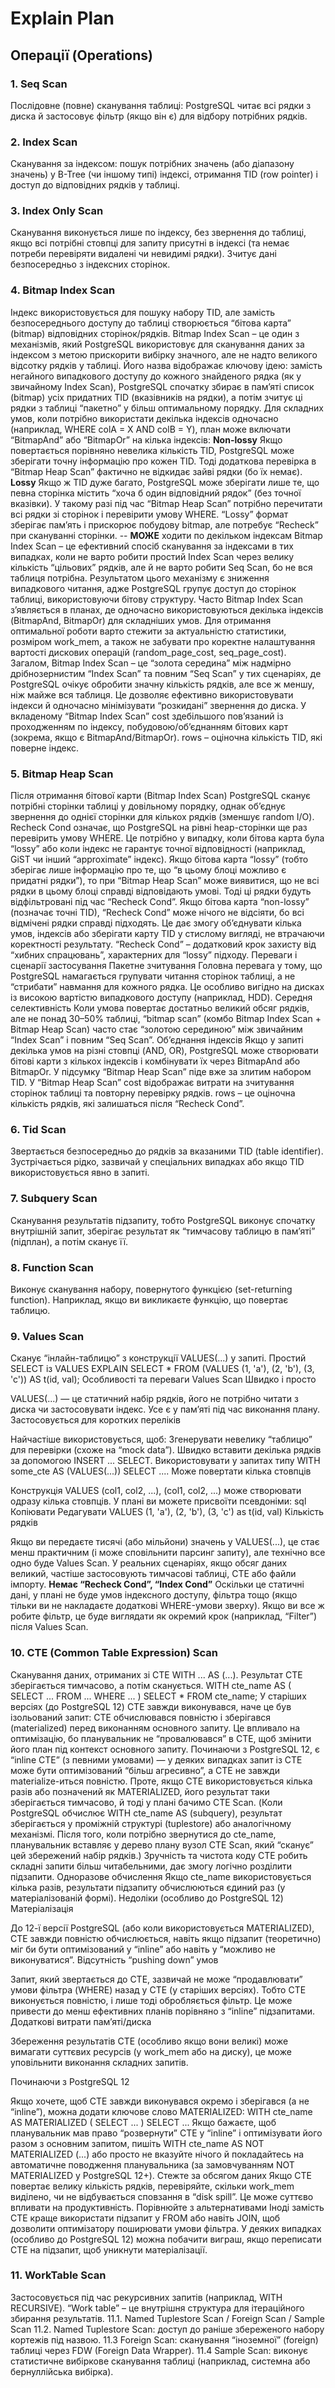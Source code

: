 # Explain Plan
## Операції (Operations) 
### 1. Seq Scan
Послідовне (повне) сканування таблиці: PostgreSQL читає всі рядки з диска й застосовує фільтр (якщо він є) для відбору потрібних рядків.
### 2. Index Scan
Сканування за індексом: пошук потрібних значень (або діапазону значень) у B-Tree (чи іншому типі) індексі, отримання TID (row pointer) і доступ до відповідних рядків у таблиці.
### 3. Index Only Scan
Сканування виконується лише по індексу, без звернення до таблиці, якщо всі потрібні стовпці для запиту присутні в індексі (та немає потреби перевіряти видалені чи невидимі рядки). Зчитує дані безпосередньо з індексних сторінок.
### 4. Bitmap Index Scan
Індекс використовується для пошуку набору TID, але замість безпосереднього доступу до таблиці створюється “бітова карта” (bitmap) відповідних сторінок/рядків.
Bitmap Index Scan – це один з механізмів, який PostgreSQL використовує для сканування даних за індексом з метою прискорити вибірку значного, але не надто великого відсотку рядків у таблиці. Його назва відображає ключову ідею: замість негайного випадкового доступу до кожного знайденого рядка (як у звичайному Index Scan), PostgreSQL спочатку збирає в пам’яті список (bitmap) усіх придатних TID (вказівників на рядки), а потім зчитує ці рядки з таблиці “пакетно” у більш оптимальному порядку.
Для складних умов, коли потрібно використати декілька індексів одночасно (наприклад, WHERE colA = X AND colB = Y), план може включати “BitmapAnd” або “BitmapOr” на кілька індексів:
**Non-lossy**
Якщо повертається порівняно невелика кількість TID, PostgreSQL може зберігати точну інформацію про кожен TID. Тоді додаткова перевірка в “Bitmap Heap Scan” фактично не відкидає зайві рядки (бо їх немає).
**Lossy**
Якщо ж TID дуже багато, PostgreSQL може зберігати лише те, що певна сторінка містить “хоча б один відповідний рядок” (без точної вказівки). У такому разі під час “Bitmap Heap Scan” потрібно перечитати всі рядки зі сторінок і перевірити умову WHERE.
“Lossy” формат зберігає пам’ять і прискорює побудову bitmap, але потребує “Recheck” при скануванні сторінки.
-- **МОЖЕ** ходити по декільком індексам
Bitmap Index Scan – це ефективний спосіб сканування за індексами в тих випадках, коли не варто робити простий Index Scan через велику кількість “цільових” рядків, але й не варто робити Seq Scan, бо не вся таблиця потрібна.
Результатом цього механізму є зниження випадкового читання, адже PostgreSQL групує доступ до сторінок таблиці, використовуючи бітову структуру.
Часто Bitmap Index Scan з’являється в планах, де одночасно використовуються декілька індексів (BitmapAnd, BitmapOr) для складніших умов.
Для отримання оптимальної роботи варто стежити за актуальністю статистики, розміром work_mem, а також не забувати про коректне налаштування вартості дискових операцій (random_page_cost, seq_page_cost).
Загалом, Bitmap Index Scan – це “золота середина” між надмірно дрібнозернистим “Index Scan” та повним “Seq Scan” у тих сценаріях, де PostgreSQL очікує обробити значну кількість рядків, але все ж меншу, ніж майже вся таблиця. Це дозволяє ефективно використовувати індекси й одночасно мінімізувати “розкидані” звернення до диска.
У вкладеному “Bitmap Index Scan”
cost здебільшого пов’язаний із проходженням по індексу, побудовою/об’єднанням бітових карт (зокрема, якщо є BitmapAnd/BitmapOr).
rows – оціночна кількість TID, які поверне індекс.
### 5. Bitmap Heap Scan
Після отримання бітової карти (Bitmap Index Scan) PostgreSQL сканує потрібні сторінки таблиці у довільному порядку, однак об’єднує звернення до однієї сторінки для кількох рядків (зменшує random I/O).
Recheck Cond означає, що PostgreSQL на рівні heap-сторінки ще раз перевірить умову WHERE. Це потрібно у випадку, коли бітова карта була “lossy” або коли індекс не гарантує точної відповідності (наприклад, GiST чи інший “approximate” індекс).
Якщо бітова карта “lossy” (тобто зберігає лише інформацію про те, що “в цьому блоці можливо є придатні рядки”), то при “Bitmap Heap Scan” може виявитися, що не всі рядки в цьому блоці справді відповідають умові. Тоді ці рядки будуть відфільтровані під час “Recheck Cond”.
Якщо бітова карта “non-lossy” (позначає точні TID), “Recheck Cond” може нічого не відсіяти, бо всі відмічені рядки справді підходять.
Це дає змогу об’єднувати кілька умов, індексів або зберігати карту TID у стислому вигляді, не втрачаючи коректності результату.
“Recheck Cond” – додатковий крок захисту від “хибних спрацювань”, характерних для “lossy” підходу.
Переваги і сценарії застосування
Пакетне зчитування
Головна перевага у тому, що PostgreSQL намагається групувати читання сторінок таблиці, а не “стрибати” навмання для кожного рядка. Це особливо вигідно на дисках із високою вартістю випадкового доступу (наприклад, HDD).
Середня селективність
Коли умова повертає достатньо великий обсяг рядків, але не понад 30–50% таблиці, “bitmap scan” (комбо Bitmap Index Scan + Bitmap Heap Scan) часто стає “золотою серединою” між звичайним “Index Scan” і повним “Seq Scan”.
Об’єднання індексів
Якщо у запиті декілька умов на різні стовпці (AND, OR), PostgreSQL може створювати бітові карти з кількох індексів і комбінувати їх через BitmapAnd або BitmapOr. У підсумку “Bitmap Heap Scan” піде вже за злитим набором TID.
У “Bitmap Heap Scan”
cost відображає витрати на зчитування сторінок таблиці та повторну перевірку рядків.
rows – це оціночна кількість рядків, які залишаться після “Recheck Cond”.
### 6. Tid Scan
Звертається безпосередньо до рядків за вказаними TID (table identifier). Зустрічається рідко, зазвичай у спеціальних випадках або якщо TID використовується явно в запиті.
### 7. Subquery Scan
Сканування результатів підзапиту, тобто PostgreSQL виконує спочатку внутрішній запит, зберігає результат як “тимчасову таблицю в пам’яті” (підплан), а потім сканує її.
### 8. Function Scan
Виконує сканування набору, повернутого функцією (set-returning function). Наприклад, якщо ви викликаєте функцію, що повертає таблицю.
### 9. Values Scan
Сканує “інлайн-таблицю” з конструкції VALUES(...) у запиті.
Простий SELECT із VALUES
EXPLAIN
SELECT *
FROM (VALUES (1, 'a'), (2, 'b'), (3, 'c')) AS t(id, val);
Особливості та переваги Values Scan
Швидко і просто

VALUES(...) — це статичний набір рядків, його не потрібно читати з диска чи застосовувати індекс. Усе є у пам’яті під час виконання плану.
Застосовується для коротких переліків

Найчастіше використовується, щоб:
Згенерувати невелику “таблицю” для перевірки (схоже на “mock data”).
Швидко вставити декілька рядків за допомогою INSERT ... SELECT.
Використовувати у запитах типу WITH some_cte AS (VALUES(...)) SELECT ....
Може повертати кілька стовпців

Конструкція VALUES (col1, col2, ...), (col1, col2, ...) може створювати одразу кілька стовпців.
У плані ви можете присвоїти псевдоніми:
sql
Копіювати
Редагувати
VALUES (1, 'a'), (2, 'b'), (3, 'c') as t(id, val)
Кількість рядків

Якщо ви передаєте тисячі (або мільйони) значень у VALUES(...), це стає менш практичним (і може сповільнити парсинг запиту), але технічно все одно буде Values Scan.
У реальних сценаріях, якщо обсяг даних великий, частіше застосовують тимчасові таблиці, CTE або файли імпорту.
**Немає “Recheck Cond”, “Index Cond”**
Оскільки це статичні дані, у плані не буде умов індексного доступу, фільтра тощо (якщо тільки ви не накладаєте додаткові WHERE-умови зверху).
Якщо ви все ж робите фільтр, це буде виглядати як окремий крок (наприклад, “Filter”) після Values Scan.
### 10. CTE (Common Table Expression) Scan
Сканування даних, отриманих зі CTE WITH ... AS (...). Результат CTE зберігається тимчасово, а потім сканується.
WITH cte_name AS (
  SELECT ...
  FROM ...
  WHERE ...
)
SELECT *
FROM cte_name;
У старіших версіях (до PostgreSQL 12) CTE завжди виконувався, наче це був ізольований запит: CTE обчислювався повністю і зберігався (materialized) перед виконанням основного запиту. Це впливало на оптимізацію, бо планувальник не “провалювався” в CTE, щоб змінити його план під контекст основного запиту.
Починаючи з PostgreSQL 12, є “inline CTE” (з певними умовами) — у деяких випадках запит із CTE може бути оптимізований “більш агресивно”, а CTE не завжди materialize-иться повністю. Проте, якщо CTE використовується кілька разів або позначений як MATERIALIZED, його результат таки зберігається тимчасово, й тоді у плані бачимо CTE Scan.
(Коли PostgreSQL обчислює WITH cte_name AS (subquery), результат зберігається у проміжній структурі (tuplestore) або аналогічному механізмі.
Після того, коли потрібно звернутися до cte_name, планувальник вставляє у дерево плану вузол CTE Scan, який “сканує” цей збережений набір рядків.)
Зручність та чистота коду
CTE робить складні запити більш читабельними, дає змогу логічно розділити підзапити.
Одноразове обчислення
Якщо cte_name використовується кілька разів, результати підзапиту обчислюються єдиний раз (у матеріалізованій формі).
 Недоліки (особливо до PostgreSQL 12)
Матеріалізація

До 12-ї версії PostgreSQL (або коли використовується MATERIALIZED), CTE завжди повністю обчислюється, навіть якщо підзапит (теоретично) міг би бути оптимізований у “inline” або навіть у “можливо не виконуватися”.
Відсутність “pushing down” умов

Запит, який звертається до CTE, зазвичай не може “продавлювати” умови фільтра (WHERE) назад у CTE (у старіших версіях). Тобто CTE виконується повністю, і лише тоді обробляється фільтр.
Це може привести до менш ефективних планів порівняно з “inline” підзапитами.
Додаткові витрати пам’яті/диска

Збереження результатів CTE (особливо якщо вони великі) може вимагати суттєвих ресурсів (у work_mem або на диску), це може уповільнити виконання складних запитів.

Починаючи з PostgreSQL 12

Якщо хочете, щоб CTE завжди виконувався окремо і зберігався (а не “inline”), можна додати ключове слово MATERIALIZED:
WITH cte_name AS MATERIALIZED (
  SELECT ...
)
SELECT ...
Якщо бажаєте, щоб планувальник мав право “розвернути” CTE у “inline” і оптимізувати його разом з основним запитом, пишіть WITH cte_name AS NOT MATERIALIZED (...) або просто не вказуйте нічого й покладайтесь на автоматичне поводження планувальника (за замовчуванням NOT MATERIALIZED у PostgreSQL 12+).
Стежте за обсягом даних
Якщо CTE повертає велику кількість рядків, перевіряйте, скільки work_mem виділено, чи не відбувається сповзання в “disk spill”. Це може суттєво впливати на продуктивність.
Порівнюйте з альтернативами
Іноді замість CTE краще використати підзапит у FROM або навіть JOIN, щоб дозволити оптимізатору поширювати умови фільтра.
У деяких випадках (особливо до PostgreSQL 12) можна побачити виграш, якщо переписати CTE на підзапит, щоб уникнути матеріалізації.

### 11. WorkTable Scan
Застосовується під час рекурсивних запитів (наприклад, WITH RECURSIVE). “Work table” – це внутрішня структура для ітераційного збирання результатів.
11.1. Named Tuplestore Scan / Foreign Scan / Sample Scan 
11.2. Named Tuplestore Scan: доступ до раніше збереженого набору кортежів під назвою.
11.3 Foreign Scan: сканування “іноземної” (foreign) таблиці через FDW (Foreign Data Wrapper).
11.4 Sample Scan: виконує статистичне вибіркове сканування таблиці (наприклад, системна або бернуллійська вибірка).